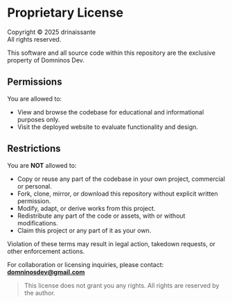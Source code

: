 # Proprietary License

Copyright © 2025 drinaissante  
All rights reserved.

This software and all source code within this repository are the exclusive property of Domninos Dev.

## Permissions

You are allowed to:

- View and browse the codebase for educational and informational purposes only.
- Visit the deployed website to evaluate functionality and design.

## Restrictions

You are **NOT** allowed to:

- Copy or reuse any part of the codebase in your own project, commercial or personal.
- Fork, clone, mirror, or download this repository without explicit written permission.
- Modify, adapt, or derive works from this project.
- Redistribute any part of the code or assets, with or without modifications.
- Claim this project or any part of it as your own.

Violation of these terms may result in legal action, takedown requests, or other enforcement actions.

For collaboration or licensing inquiries, please contact: **domninosdev@gmail.com**

> This license does not grant you any rights. All rights are reserved by the author.
